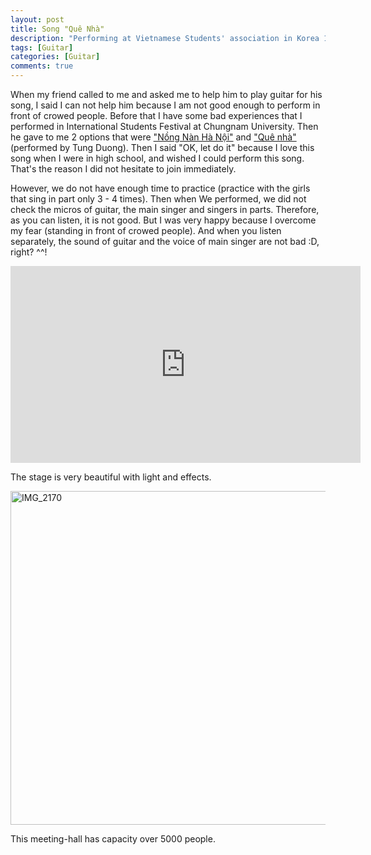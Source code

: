 ```yaml
---
layout: post
title: Song "Quê Nhà"
description: "Performing at Vietnamese Students' association in Korea 11th (at Kyung Hee University, Grand Peace Place)"
tags: [Guitar]
categories: [Guitar]
comments: true
---
```


When my friend called to me and asked me to help him to play guitar for his song, I said I can not help him because I am not good enough to perform in front of crowed people. Before that I have some bad experiences that I performed in International Students Festival at Chungnam University. Then he gave to me 2 options that were ["Nồng Nàn Hà Nội"]() and ["Quê nhà"]() (performed by Tung Duong). Then I said "OK, let do it" because I love this song when I were in high school, and wished I could perform this song. That's the reason I did not hesitate to join immediately.

However, we do not have enough time to practice (practice with the girls that sing in part only 3 - 4 times). Then when We performed, we did not check the micros of guitar, the main singer and singers in parts. Therefore, as you can listen, it is not good. But I was very happy because I overcome my fear (standing in front of crowed people). And when you listen separately, the sound of guitar and the voice of main singer are not bad :D, right? ^^!


<iframe width="560" height="315" src="https://www.youtube.com/embed/AkwNAWlh5t8" frameborder="0"></iframe>


The stage is very beautiful with light and effects.


<a data-flickr-embed="true" data-context="true"  href="https://www.flickr.com/photos/136545794@N02/22769975533/in/album-72157659482715643/" title="IMG_2170"><img src="https://farm6.staticflickr.com/5721/22769975533_26fa52ee34_c.jpg" width="800" height="534" alt="IMG_2170"></a><script async src="//embedr.flickr.com/assets/client-code.js" charset="utf-8"></script>

This meeting-hall has capacity over 5000 people.
